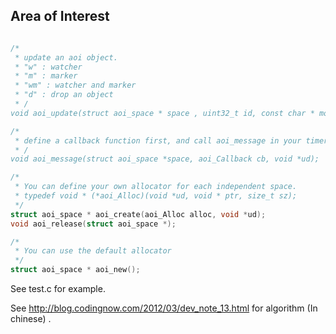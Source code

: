 ## Area of Interest

```C

/* 
 * update an aoi object.
 * "w" : watcher
 * "m" : marker
 * "wm" : watcher and marker
 * "d" : drop an object
 * /
void aoi_update(struct aoi_space * space , uint32_t id, const char * mode , float pos[3]);

/*
 * define a callback function first, and call aoi_message in your timer or main loop.
 * /
void aoi_message(struct aoi_space *space, aoi_Callback cb, void *ud);

/*
 * You can define your own allocator for each independent space.
 * typedef void * (*aoi_Alloc)(void *ud, void * ptr, size_t sz);
 */
struct aoi_space * aoi_create(aoi_Alloc alloc, void *ud);
void aoi_release(struct aoi_space *);

/*
 * You can use the default allocator
 */
struct aoi_space * aoi_new();

```
See test.c for example.

See http://blog.codingnow.com/2012/03/dev_note_13.html for algorithm (In chinese) .

